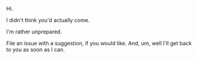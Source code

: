 Hi.

I didn't think you'd actually come.

I'm rather unprepared.

File an issue with a suggestion, if you would like. And, um, well I'll get back to you as soon as I can.
